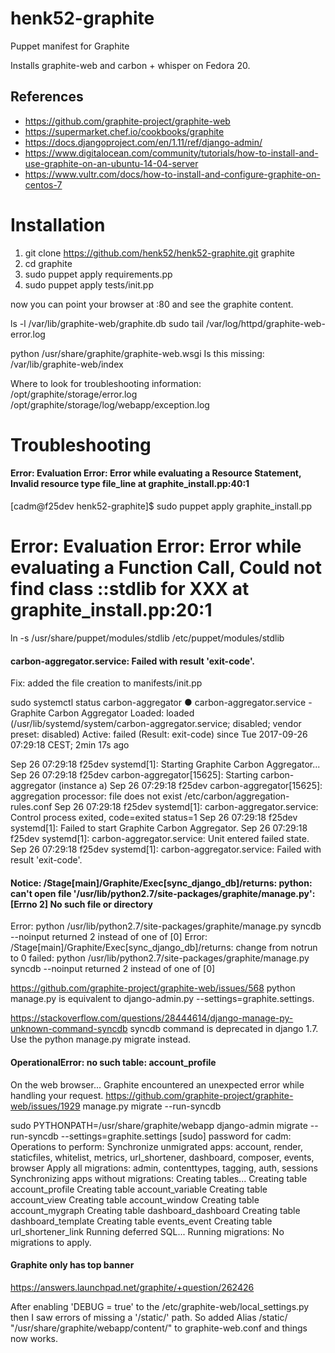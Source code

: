 henk52-graphite
===============

Puppet manifest for Graphite


Installs graphite-web and carbon + whisper on Fedora 20.


## References
* https://github.com/graphite-project/graphite-web
* https://supermarket.chef.io/cookbooks/graphite
* https://docs.djangoproject.com/en/1.11/ref/django-admin/
* https://www.digitalocean.com/community/tutorials/how-to-install-and-use-graphite-on-an-ubuntu-14-04-server
* https://www.vultr.com/docs/how-to-install-and-configure-graphite-on-centos-7

# Installation

1. git clone https://github.com/henk52/henk52-graphite.git graphite
2. cd graphite
3. sudo  puppet apply requirements.pp
4. sudo puppet apply tests/init.pp

now you can point your browser at :80 and see the graphite content.


ls -l /var/lib/graphite-web/graphite.db
sudo tail /var/log/httpd/graphite-web-error.log

python /usr/share/graphite/graphite-web.wsgi
Is this missing: /var/lib/graphite-web/index


Where to look for troubleshooting information:
/opt/graphite/storage/error.log
/opt/graphite/storage/log/webapp/exception.log

# Troubleshooting

#### Error: Evaluation Error: Error while evaluating a Resource Statement, Invalid resource type file_line at graphite_install.pp:40:1
[cadm@f25dev henk52-graphite]$ sudo puppet apply graphite_install.pp

# Error: Evaluation Error: Error while evaluating a Function Call, Could not find class ::stdlib for XXX at graphite_install.pp:20:1 

ln -s /usr/share/puppet/modules/stdlib /etc/puppet/modules/stdlib


#### carbon-aggregator.service: Failed with result 'exit-code'.

Fix: added the file creation to manifests/init.pp

sudo systemctl status carbon-aggregator
● carbon-aggregator.service - Graphite Carbon Aggregator
   Loaded: loaded (/usr/lib/systemd/system/carbon-aggregator.service; disabled; vendor preset: disabled)
   Active: failed (Result: exit-code) since Tue 2017-09-26 07:29:18 CEST; 2min 17s ago

Sep 26 07:29:18 f25dev systemd[1]: Starting Graphite Carbon Aggregator...
Sep 26 07:29:18 f25dev carbon-aggregator[15625]: Starting carbon-aggregator (instance a)
Sep 26 07:29:18 f25dev carbon-aggregator[15625]: aggregation processor: file does not exist /etc/carbon/aggregation-rules.conf
Sep 26 07:29:18 f25dev systemd[1]: carbon-aggregator.service: Control process exited, code=exited status=1
Sep 26 07:29:18 f25dev systemd[1]: Failed to start Graphite Carbon Aggregator.
Sep 26 07:29:18 f25dev systemd[1]: carbon-aggregator.service: Unit entered failed state.
Sep 26 07:29:18 f25dev systemd[1]: carbon-aggregator.service: Failed with result 'exit-code'.


#### Notice: /Stage[main]/Graphite/Exec[sync_django_db]/returns: python: can't open file '/usr/lib/python2.7/site-packages/graphite/manage.py': [Errno 2] No such file or directory
Error: python /usr/lib/python2.7/site-packages/graphite/manage.py syncdb --noinput returned 2 instead of one of [0]
Error: /Stage[main]/Graphite/Exec[sync_django_db]/returns: change from notrun to 0 failed: python /usr/lib/python2.7/site-packages/graphite/manage.py syncdb --noinput returned 2 instead of one of [0]

https://github.com/graphite-project/graphite-web/issues/568
  python manage.py is equivalent to django-admin.py --settings=graphite.settings.

https://stackoverflow.com/questions/28444614/django-manage-py-unknown-command-syncdb
  syncdb command is deprecated in django 1.7. Use the python manage.py migrate instead.

#### OperationalError: no such table: account_profile
On the web browser...
Graphite encountered an unexpected error while handling your request.
https://github.com/graphite-project/graphite-web/issues/1929
  manage.py migrate --run-syncdb

sudo PYTHONPATH=/usr/share/graphite/webapp django-admin migrate  --run-syncdb --settings=graphite.settings
[sudo] password for cadm:
Operations to perform:
  Synchronize unmigrated apps: account, render, staticfiles, whitelist, metrics, url_shortener, dashboard, composer, events, browser
  Apply all migrations: admin, contenttypes, tagging, auth, sessions
Synchronizing apps without migrations:
  Creating tables...
    Creating table account_profile
    Creating table account_variable
    Creating table account_view
    Creating table account_window
    Creating table account_mygraph
    Creating table dashboard_dashboard
    Creating table dashboard_template
    Creating table events_event
    Creating table url_shortener_link
    Running deferred SQL...
Running migrations:
  No migrations to apply.

#### Graphite only has top banner
https://answers.launchpad.net/graphite/+question/262426

After enabling 'DEBUG = true' to the /etc/graphite-web/local_settings.py
then I saw errors of missing a '/static/' path.
So added 
    Alias /static/ "/usr/share/graphite/webapp/content/"
to
  graphite-web.conf
 and things now works.
